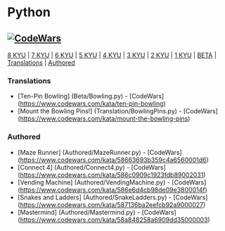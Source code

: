# Python
## [![CodeWars](https://www.codewars.com/users/adrian.eyre/badges/large)](https://www.codewars.com/users/adrian.eyre "My Honor Badge") #

[8 KYU](#8KYU) | [7 KYU](#7KYU) | [6 KYU](#6KYU) | [5 KYU](#5KYU) | [4 KYU](#4KYU) | [3 KYU](#3KYU) | [2 KYU](#2KYU) | [1 KYU](#1KYU) | [BETA](#BETA) | [Translations](#TRAN) | [Authored](#AUTH)

### <a name="TRAN">Translations</a>
* [Ten-Pin Bowling] (Beta/Bowling.py) - [CodeWars] (https://www.codewars.com/kata/ten-pin-bowling)
* [Mount the Bowling Pins!] (Translation/BowlingPins.py) - [CodeWars] (https://www.codewars.com/kata/mount-the-bowling-pins)

### <a name="AUTH">Authored</a>
* [Maze Runner] (Authored/MazeRunner.py) - [CodeWars] (https://www.codewars.com/kata/58663693b359c4a6560001d6)
* [Connect 4] (Authored/Connect4.py) - [CodeWars] (https://www.codewars.com/kata/586c0909c1923fdb89002031)
* [Vending Machine] (Authored/VendingMachine.py) - [CodeWars] (https://www.codewars.com/kata/586e6d4cb98de09e3800014f)
* [Snakes and Ladders] (Authored/SnakeLadders.py) - [CodeWars] (https://www.codewars.com/kata/587136ba2eefcb92a9000027)
* [Mastermind] (Authored/Mastermind.py) - [CodeWars] (https://www.codewars.com/kata/58a848258a6909dd35000003)
